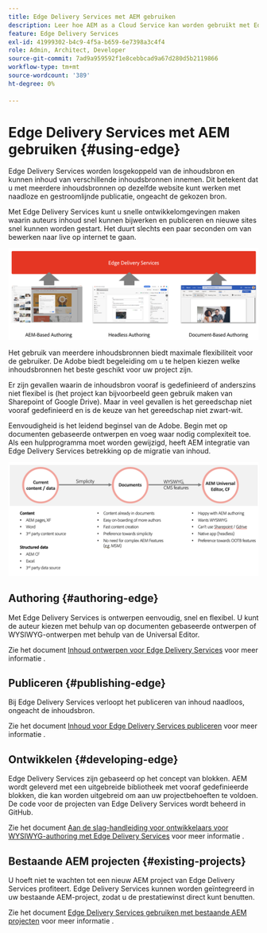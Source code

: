 ```yaml
---
title: Edge Delivery Services met AEM gebruiken
description: Leer hoe AEM as a Cloud Service kan worden gebruikt met Edge Delivery Services.
feature: Edge Delivery Services
exl-id: 41999302-b4c9-4f5a-b659-6e7398a3c4f4
role: Admin, Architect, Developer
source-git-commit: 7ad9a959592f1e8cebbcad9a67d280d5b2119866
workflow-type: tm+mt
source-wordcount: '389'
ht-degree: 0%

---
```



# Edge Delivery Services met AEM gebruiken {#using-edge}

Edge Delivery Services worden losgekoppeld van de inhoudsbron en kunnen inhoud van verschillende inhoudsbronnen innemen. Dit betekent dat u met meerdere inhoudsbronnen op dezelfde website kunt werken met naadloze en gestroomlijnde publicatie, ongeacht de gekozen bron.

Met Edge Delivery Services kunt u snelle ontwikkelomgevingen maken waarin auteurs inhoud snel kunnen bijwerken en publiceren en nieuwe sites snel kunnen worden gestart. Het duurt slechts een paar seconden om van bewerken naar live op internet te gaan.

![Inhoudsbronnen voor Edge Delivery](assets/content-sources.png)

Het gebruik van meerdere inhoudsbronnen biedt maximale flexibiliteit voor de gebruiker. De Adobe biedt begeleiding om u te helpen kiezen welke inhoudsbronnen het beste geschikt voor uw project zijn.

Er zijn gevallen waarin de inhoudsbron vooraf is gedefinieerd of anderszins niet flexibel is (het project kan bijvoorbeeld geen gebruik maken van Sharepoint of Google Drive). Maar in veel gevallen is het gereedschap niet vooraf gedefinieerd en is de keuze van het gereedschap niet zwart-wit.

Eenvoudigheid is het leidend beginsel van de Adobe. Begin met op documenten gebaseerde ontwerpen en voeg waar nodig complexiteit toe. Als een hulpprogramma moet worden gewijzigd, heeft AEM integratie van Edge Delivery Services betrekking op de migratie van inhoud.

![Flexibiliteit inhoudsbron](assets/content-source-flexiblity.png)

## Authoring {#authoring-edge}

Met Edge Delivery Services is ontwerpen eenvoudig, snel en flexibel. U kunt de auteur kiezen met behulp van op documenten gebaseerde ontwerpen of WYSIWYG-ontwerpen met behulp van de Universal Editor.

Zie het document [Inhoud ontwerpen voor Edge Delivery Services](/help/edge/wysiwyg-authoring/authoring.md) voor meer informatie .

## Publiceren {#publishing-edge}

Bij Edge Delivery Services verloopt het publiceren van inhoud naadloos, ongeacht de inhoudsbron.

Zie het document [Inhoud voor Edge Delivery Services publiceren](/help/edge/wysiwyg-authoring/publishing.md) voor meer informatie .

## Ontwikkelen {#developing-edge}

Edge Delivery Services zijn gebaseerd op het concept van blokken. AEM wordt geleverd met een uitgebreide bibliotheek met vooraf gedefinieerde blokken, die kan worden uitgebreid om aan uw projectbehoeften te voldoen. De code voor de projecten van Edge Delivery Services wordt beheerd in GitHub.

Zie het document [Aan de slag-handleiding voor ontwikkelaars voor WYSIWYG-authoring met Edge Delivery Services](/help/edge/wysiwyg-authoring/edge-dev-getting-started.md) voor meer informatie .

## Bestaande AEM projecten {#existing-projects}

U hoeft niet te wachten tot een nieuw AEM project van Edge Delivery Services profiteert. Edge Delivery Services kunnen worden geïntegreerd in uw bestaande AEM-project, zodat u de prestatiewinst direct kunt benutten.

Zie het document [Edge Delivery Services gebruiken met bestaande AEM projecten](/help/edge/wysiwyg-authoring/existing-projects.md) voor meer informatie .
